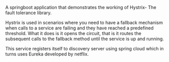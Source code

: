 A springboot application that demonstrates the working of Hystrix- The fault tolerance library.

Hystrix is used in scenarios where you need to have a fallback mechanism when calls to a service are failing 
and they have reached a predefined threshold. What it does is it opens the circuit, that is it routes the subsequent calls 
to the fallback method until the service is up and running.

This service registers itself to discovery server using spring cloud which in turns uses Eureka developed by netflix.


